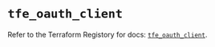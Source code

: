 # `tfe_oauth_client`

Refer to the Terraform Registory for docs: [`tfe_oauth_client`](https://www.terraform.io/docs/providers/tfe/r/oauth_client).
